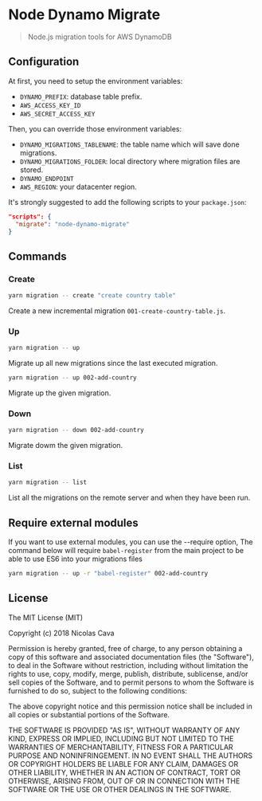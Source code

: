 # Node Dynamo Migrate

> Node.js migration tools for AWS DynamoDB

## Configuration 

At first, you need to setup the environment variables:

* `DYNAMO_PREFIX`: database table prefix.
* `AWS_ACCESS_KEY_ID`
* `AWS_SECRET_ACCESS_KEY`

Then, you can override those environment variables:

* `DYNAMO_MIGRATIONS_TABLENAME`: the table name which will save done migrations.
* `DYNAMO_MIGRATIONS_FOLDER`: local directory where migration files are stored.
* `DYNAMO_ENDPOINT`
* `AWS_REGION`: your datacenter region.

It's strongly suggested to add the following scripts to your `package.json`: 

```json
"scripts": {
  "migrate": "node-dynamo-migrate"
}
```

## Commands

### Create

```bash
yarn migration -- create "create country table"
```

Create a new incremental migration `001-create-country-table.js`.

### Up

```bash
yarn migration -- up
```

Migrate up all new migrations since the last executed migration.

```bash
yarn migration -- up 002-add-country
```

Migrate up the given migration.

### Down

```bash
yarn migration -- down 002-add-country
```

Migrate dowm the given migration.

### List

```bash
yarn migration -- list
```

List all the migrations on the remote server and when they have been run.

## Require external modules 

If you want to use external modules, you can use the --require option, The command below will require `babel-register` from the main project to be able to use ES6 into your migrations files

```bash
yarn migration -- up -r "babel-register" 002-add-country
```
 
## License

The MIT License (MIT)

Copyright (c) 2018 Nicolas Cava

Permission is hereby granted, free of charge, to any person obtaining a copy
of this software and associated documentation files (the "Software"), to deal
in the Software without restriction, including without limitation the rights
to use, copy, modify, merge, publish, distribute, sublicense, and/or sell
copies of the Software, and to permit persons to whom the Software is
furnished to do so, subject to the following conditions:

The above copyright notice and this permission notice shall be included in all
copies or substantial portions of the Software.

THE SOFTWARE IS PROVIDED "AS IS", WITHOUT WARRANTY OF ANY KIND, EXPRESS OR
IMPLIED, INCLUDING BUT NOT LIMITED TO THE WARRANTIES OF MERCHANTABILITY,
FITNESS FOR A PARTICULAR PURPOSE AND NONINFRINGEMENT. IN NO EVENT SHALL THE
AUTHORS OR COPYRIGHT HOLDERS BE LIABLE FOR ANY CLAIM, DAMAGES OR OTHER
LIABILITY, WHETHER IN AN ACTION OF CONTRACT, TORT OR OTHERWISE, ARISING FROM,
OUT OF OR IN CONNECTION WITH THE SOFTWARE OR THE USE OR OTHER DEALINGS IN THE
SOFTWARE.
